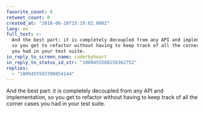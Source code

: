 ```yaml
---
favorite_count: 0
retweet_count: 0
created_at: "2018-06-20T15:19:02.000Z"
lang: en
full_text: >-
  And the best part: it is completely decoupled from any API and implementation,
  so you get to refactor without having to keep track of all the corner cases
  you had in your test suite.
in_reply_to_screen_name: coderbyheart
in_reply_to_status_id_str: "1009455588156362752"
replies:
  - "1009455593390854144"
---
```


And the best part: it is completely decoupled from any API and implementation,
so you get to refactor without having to keep track of all the corner cases you
had in your test suite.
